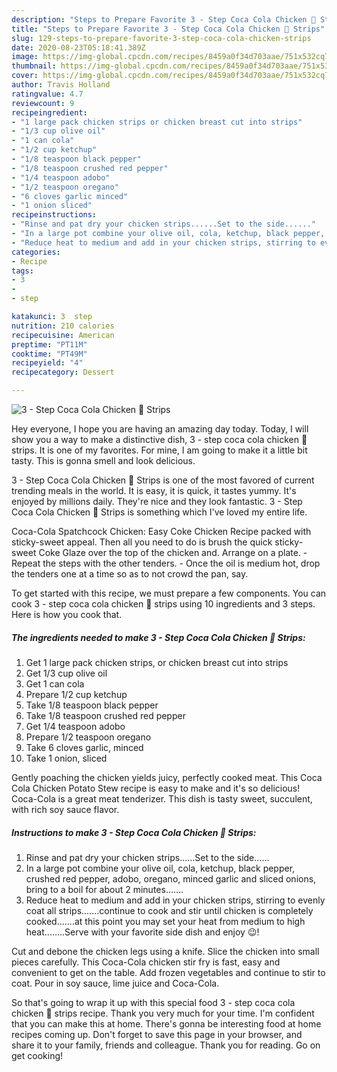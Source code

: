 ```yaml
---
description: "Steps to Prepare Favorite 3 - Step Coca Cola Chicken 🐔 Strips"
title: "Steps to Prepare Favorite 3 - Step Coca Cola Chicken 🐔 Strips"
slug: 129-steps-to-prepare-favorite-3-step-coca-cola-chicken-strips
date: 2020-08-23T05:18:41.389Z
image: https://img-global.cpcdn.com/recipes/8459a0f34d703aae/751x532cq70/3-step-coca-cola-chicken-🐔-strips-recipe-main-photo.jpg
thumbnail: https://img-global.cpcdn.com/recipes/8459a0f34d703aae/751x532cq70/3-step-coca-cola-chicken-🐔-strips-recipe-main-photo.jpg
cover: https://img-global.cpcdn.com/recipes/8459a0f34d703aae/751x532cq70/3-step-coca-cola-chicken-🐔-strips-recipe-main-photo.jpg
author: Travis Holland
ratingvalue: 4.7
reviewcount: 9
recipeingredient:
- "1 large pack chicken strips or chicken breast cut into strips"
- "1/3 cup olive oil"
- "1 can cola"
- "1/2 cup ketchup"
- "1/8 teaspoon black pepper"
- "1/8 teaspoon crushed red pepper"
- "1/4 teaspoon adobo"
- "1/2 teaspoon oregano"
- "6 cloves garlic minced"
- "1 onion sliced"
recipeinstructions:
- "Rinse and pat dry your chicken strips......Set to the side......"
- "In a large pot combine your olive oil, cola, ketchup, black pepper, crushed red pepper, adobo, oregano, minced garlic and sliced onions, bring to a boil for about 2 minutes......."
- "Reduce heat to medium and add in your chicken strips, stirring to evenly coat all strips.......continue to cook and stir until chicken is completely cooked.......at this point you may set your heat from medium to high heat........Serve with your favorite side dish and enjoy 😉!"
categories:
- Recipe
tags:
- 3
- 
- step

katakunci: 3  step 
nutrition: 210 calories
recipecuisine: American
preptime: "PT11M"
cooktime: "PT49M"
recipeyield: "4"
recipecategory: Dessert

---
```



![3 - Step Coca Cola Chicken 🐔 Strips](https://img-global.cpcdn.com/recipes/8459a0f34d703aae/751x532cq70/3-step-coca-cola-chicken-🐔-strips-recipe-main-photo.jpg)

Hey everyone, I hope you are having an amazing day today. Today, I will show you a way to make a distinctive dish, 3 - step coca cola chicken 🐔 strips. It is one of my favorites. For mine, I am going to make it a little bit tasty. This is gonna smell and look delicious.

3 - Step Coca Cola Chicken 🐔 Strips is one of the most favored of current trending meals in the world. It is easy, it is quick, it tastes yummy. It's enjoyed by millions daily. They're nice and they look fantastic. 3 - Step Coca Cola Chicken 🐔 Strips is something which I've loved my entire life.

Coca-Cola Spatchcock Chicken: Easy Coke Chicken Recipe packed with sticky-sweet appeal. Then all you need to do is brush the quick sticky-sweet Coke Glaze over the top of the chicken and. Arrange on a plate. - Repeat the steps with the other tenders. - Once the oil is medium hot, drop the tenders one at a time so as to not crowd the pan, say.


To get started with this recipe, we must prepare a few components. You can cook 3 - step coca cola chicken 🐔 strips using 10 ingredients and 3 steps. Here is how you cook that.

<!--inarticleads1-->

##### The ingredients needed to make 3 - Step Coca Cola Chicken 🐔 Strips:

1. Get 1 large pack chicken strips, or chicken breast cut into strips
1. Get 1/3 cup olive oil
1. Get 1 can cola
1. Prepare 1/2 cup ketchup
1. Take 1/8 teaspoon black pepper
1. Take 1/8 teaspoon crushed red pepper
1. Get 1/4 teaspoon adobo
1. Prepare 1/2 teaspoon oregano
1. Take 6 cloves garlic, minced
1. Take 1 onion, sliced


Gently poaching the chicken yields juicy, perfectly cooked meat. This Coca Cola Chicken Potato Stew recipe is easy to make and it&#39;s so delicious! Coca-Cola is a great meat tenderizer. This dish is tasty sweet, succulent, with rich soy sauce flavor. 

<!--inarticleads2-->

##### Instructions to make 3 - Step Coca Cola Chicken 🐔 Strips:

1. Rinse and pat dry your chicken strips......Set to the side......
1. In a large pot combine your olive oil, cola, ketchup, black pepper, crushed red pepper, adobo, oregano, minced garlic and sliced onions, bring to a boil for about 2 minutes.......
1. Reduce heat to medium and add in your chicken strips, stirring to evenly coat all strips.......continue to cook and stir until chicken is completely cooked.......at this point you may set your heat from medium to high heat........Serve with your favorite side dish and enjoy 😉!


Cut and debone the chicken legs using a knife. Slice the chicken into small pieces carefully. This Coca-Cola chicken stir fry is fast, easy and convenient to get on the table. Add frozen vegetables and continue to stir to coat. Pour in soy sauce, lime juice and Coca-Cola. 

So that's going to wrap it up with this special food 3 - step coca cola chicken 🐔 strips recipe. Thank you very much for your time. I'm confident that you can make this at home. There's gonna be interesting food at home recipes coming up. Don't forget to save this page in your browser, and share it to your family, friends and colleague. Thank you for reading. Go on get cooking!
